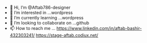 - 👋 Hi, I’m @Aftab786-designer
- 👀 I’m interested in ...wordpress
- 🌱 I’m currently learning ...wordpress
- 💞️ I’m looking to collaborate on ...github
- 📫 How to reach me ...
https://www.linkedin.com/in/aftab-bashir-432303241/
https://stage-aftab.codiux.net/
